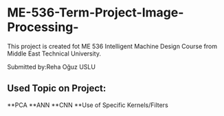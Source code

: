 # ME-536-Term-Project-Image-Processing-

This project is created fot ME 536 Intelligent Machine Design Course from Middle East Technical University.

Submitted by:Reha Oğuz USLU

## Used Topic on Project:
**PCA
**ANN
**CNN
**Use of Specific Kernels/Filters
